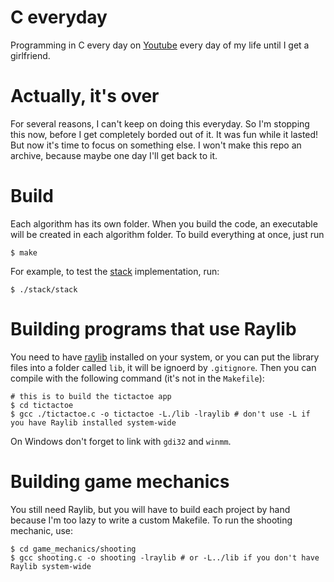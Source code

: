 # C everyday

Programming in C every day on [Youtube](https://www.youtube.com/@agnlt) every day of my life until I get a girlfriend.

# Actually, it's over
For several reasons, I can't keep on doing this everyday. So I'm stopping this now, before I get completely borded out of it. It was fun while it lasted! But now it's time to focus on something else. I won't make this repo an archive, because maybe one day I'll get back to it.

# Build
Each algorithm has its own folder. When you build the code, an executable will be created in each algorithm folder. To build everything at once, just run
```console
$ make
```
For example, to test the [stack](./stack/) implementation, run:
```console
$ ./stack/stack
```

# Building programs that use Raylib
You need to have [raylib](https://github.com/raysan5/raylib) installed on your system, or you can put the library files into a folder called `lib`, it will be ignoerd by `.gitignore`. Then you can compile with the following command (it's not in the `Makefile`):
```console
# this is to build the tictactoe app
$ cd tictactoe
$ gcc ./tictactoe.c -o tictactoe -L./lib -lraylib # don't use -L if you have Raylib installed system-wide
```
On Windows don't forget to link with `gdi32` and `winmm`.

# Building game mechanics
You still need Raylib, but you will have to build each project by hand because I'm too lazy to write a custom Makefile. To run the shooting mechanic, use:
```console
$ cd game_mechanics/shooting
$ gcc shooting.c -o shooting -lraylib # or -L../lib if you don't have Raylib system-wide
```